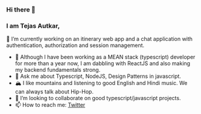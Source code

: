 ### Hi there 👋

### I am Tejas Autkar,


🔭 I’m currently working on an itinerary web app and a chat application with authentication, authorization and session management.
- 🌱 Although I have been working as a MEAN stack (typescript) developer for more than a year now, I am dabbling with ReactJS and also making my backend fundamentals strong.
- 💬 Ask me about Typescript, NodeJS, Design Patterns in javascript.
- 🏔️ I like mountains and listening to good English and Hindi music. We can always talk about Hip-Hop.
- 👯 I’m looking to collaborate on good typescript/javascript projects.
- 📫 How to reach me: [Twitter](https://twitter.com/tejastweets_)
